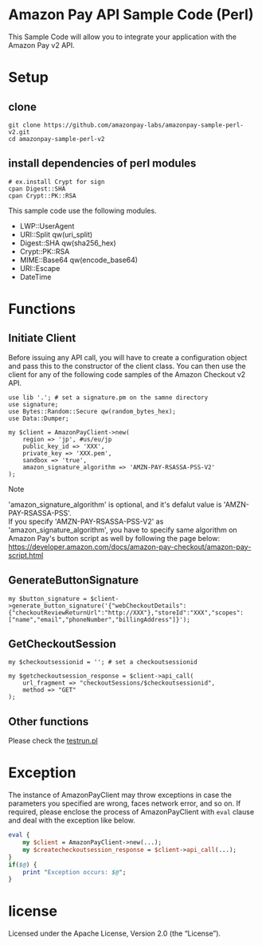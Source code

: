 # Amazon Pay API Sample Code (Perl)

This Sample Code will allow you to integrate your application with the Amazon Pay v2 API.

# Setup

## clone

```
git clone https://github.com/amazonpay-labs/amazonpay-sample-perl-v2.git
cd amazonpay-sample-perl-v2
```

## install dependencies of perl modules

```
# ex.install Crypt for sign
cpan Digest::SHA
cpan Crypt::PK::RSA
```

This sample code use the following modules.

* LWP::UserAgent
* URI::Split qw(uri_split)
* Digest::SHA qw(sha256_hex)
* Crypt::PK::RSA
* MIME::Base64 qw(encode_base64)
* URI::Escape
* DateTime


# Functions
## Initiate Client

Before issuing any API call, you will have to create a configuration object and pass this to the constructor of the client class. You can then use the client for any of the following code samples of the Amazon Checkout v2 API.

```
use lib '.'; # set a signature.pm on the samne directory
use signature;
use Bytes::Random::Secure qw(random_bytes_hex);
use Data::Dumper;

my $client = AmazonPayClient->new(
    region => 'jp', #us/eu/jp
    public_key_id => 'XXX',
    private_key => 'XXX.pem',
    sandbox => 'true',
    amazon_signature_algorithm => 'AMZN-PAY-RSASSA-PSS-V2'
);
```

> [!NOTE]
'amazon_signature_algorithm' is optional, and it's defalut value is 'AMZN-PAY-RSASSA-PSS'.  
If you specify 'AMZN-PAY-RSASSA-PSS-V2' as 'amazon_signature_algorithm', you have to specify same algorithm on Amazon Pay's button script as well by following the page below:  
https://developer.amazon.com/docs/amazon-pay-checkout/amazon-pay-script.html


## GenerateButtonSignature

```
my $button_signature = $client->generate_button_signature('{"webCheckoutDetails":{"checkoutReviewReturnUrl":"http://XXX"},"storeId":"XXX","scopes":["name","email","phoneNumber","billingAddress"]}');
```

## GetCheckoutSession

```
my $checkoutsessionid = ''; # set a checkoutsessionid

my $getcheckoutsession_response = $client->api_call(
    url_fragment => "checkoutSessions/$checkoutsessionid",
    method => "GET"
);
```

## Other functions
Please check the [testrun.pl](https://github.com/amazonpay-labs/amazonpay-sample-perl-v2/blob/main/testrun.pl)

# Exception
The instance of AmazonPayClient may throw exceptions in case the parameters you specified are wrong, faces network error, and so on. 
If required, please enclose the process of AmazonPayClient with `eval` clause and deal with the exception like below.
```perl
eval {
    my $client = AmazonPayClient->new(...);
    my $createcheckoutsession_response = $client->api_call(...);
}
if($@) {
    print "Exception occurs: $@";
}
```

# license
Licensed under the Apache License, Version 2.0 (the “License”).
